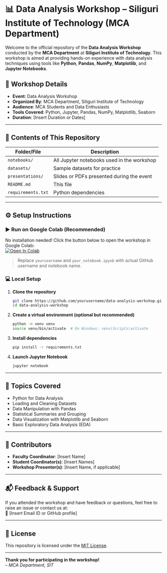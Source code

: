 
# 📊 Data Analysis Workshop – Siliguri Institute of Technology (MCA Department)

Welcome to the official repository of the **Data Analysis Workshop** conducted by the **MCA Department** at **Siliguri Institute of Technology**. This workshop is aimed at providing hands-on experience with data analysis techniques using tools like **Python**, **Pandas**, **NumPy**, **Matplotlib**, and **Jupyter Notebooks**.

## 🏫 Workshop Details

- **Event**: Data Analysis Workshop  
- **Organized By**: MCA Department, Siliguri Institute of Technology  
- **Audience**: MCA Students and Data Enthusiasts  
- **Tools Covered**: Python, Jupyter, Pandas, NumPy, Matplotlib, Seaborn  
- **Duration**: [Insert Duration or Dates]  

---

## 📁 Contents of This Repository

| Folder/File               | Description                                |
|---------------------------|--------------------------------------------|
| `notebooks/`              | All Jupyter notebooks used in the workshop |
| `datasets/`               | Sample datasets for practice               |
| `presentations/`          | Slides or PDFs presented during the event  |
| `README.md`               | This file                                  |
| `requirements.txt`        | Python dependencies                        |

---

## ⚙️ Setup Instructions

### ▶️ Run on Google Colab (Recommended)
No installation needed! Click the button below to open the workshop in Google Colab:  
[![Open In Colab](https://colab.research.google.com/assets/colab-badge.svg)](https://colab.research.google.com/github/yourusername/data-analysis-workshop/blob/main/notebooks/your_notebook.ipynb)

> Replace `yourusername` and `your_notebook.ipynb` with actual GitHub username and notebook name.

### 💻 Local Setup

1. **Clone the repository**  
   ```bash
   git clone https://github.com/yourusername/data-analysis-workshop.git
   cd data-analysis-workshop
   ```

2. **Create a virtual environment (optional but recommended)**  
   ```bash
   python -m venv venv
   source venv/bin/activate  # On Windows: venv\Scripts\activate
   ```

3. **Install dependencies**  
   ```bash
   pip install -r requirements.txt
   ```

4. **Launch Jupyter Notebook**  
   ```bash
   jupyter notebook
   ```

---

## 🧠 Topics Covered

- Python for Data Analysis
- Loading and Cleaning Datasets
- Data Manipulation with Pandas
- Statistical Summaries and Grouping
- Data Visualization with Matplotlib and Seaborn
- Basic Exploratory Data Analysis (EDA)

---

## 🤝 Contributors

- **Faculty Coordinator**: [Insert Name]  
- **Student Coordinator(s)**: [Insert Names]  
- **Workshop Presenter(s)**: [Insert Name, if applicable]  

---

## 📬 Feedback & Support

If you attended the workshop and have feedback or questions, feel free to raise an issue or contact us at:  
📧 [Insert Email ID or GitHub profile]

---

## 📜 License

This repository is licensed under the [MIT License](LICENSE).

---

**Thank you for participating in the workshop!**  
_– MCA Department, SIT_
